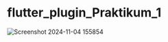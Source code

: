# flutter_plugin_Praktikum_1

![Screenshot 2024-11-04 155854](https://github.com/user-attachments/assets/0a2fe006-c6ab-443f-9b5a-68ddad7caa2a)
